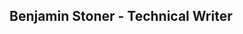 ## Benjamin Stoner - Technical Writer

<!--
**benleestoner/benleestoner** is a ✨ _special_ ✨ repository because its `README.md` (this file) appears on your GitHub profile.

## About Me

This is about me

-->
